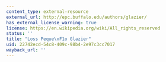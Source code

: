 ```yaml
---
content_type: external-resource
external_url: http://epc.buffalo.edu/authors/glazier/
has_external_license_warning: true
license: https://en.wikipedia.org/wiki/All_rights_reserved
status: ''
title: "Loss Peque\xF1o Glazier"
uid: 22742ecd-54c8-409c-98b4-2e97c3cc7017
wayback_url: ''
---
```

